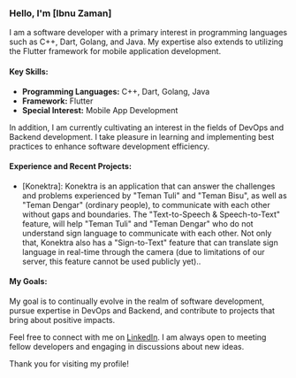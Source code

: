### Hello, I'm [Ibnu Zaman]

I am a software developer with a primary interest in programming languages such as C++, Dart, Golang, and Java. My expertise also extends to utilizing the Flutter framework for mobile application development.

#### Key Skills:
- **Programming Languages:** C++, Dart, Golang, Java
- **Framework:** Flutter
- **Special Interest:** Mobile App Development

In addition, I am currently cultivating an interest in the fields of DevOps and Backend development. I take pleasure in learning and implementing best practices to enhance software development efficiency.

#### Experience and Recent Projects:
- [Konektra]: Konektra is an application that can answer the challenges and problems experienced by "Teman Tuli" and "Teman Bisu", as well as "Teman Dengar" (ordinary people), to communicate with each other without gaps and boundaries. The "Text-to-Speech & Speech-to-Text" feature, will help "Teman Tuli" and "Teman Dengar" who do not understand sign language to communicate with each other. Not only that, Konektra also has a "Sign-to-Text" feature that can translate sign language in real-time through the camera (due to limitations of our server, this feature cannot be used publicly yet)..


#### My Goals:
My goal is to continually evolve in the realm of software development, pursue expertise in DevOps and Backend, and contribute to projects that bring about positive impacts.

Feel free to connect with me on [LinkedIn](https://www.linkedin.com/in/ibnu-zaman-35911a1b4/). I am always open to meeting fellow developers and engaging in discussions about new ideas.

Thank you for visiting my profile!
